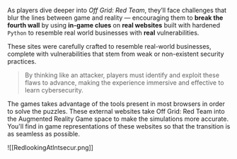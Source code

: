 As players dive deeper into _Off Grid: Red Team_, they’ll face challenges that blur the lines between game and reality — encouraging them to **break the fourth wall** by using **in-game clues** on **real websites** built with hardened `Python` to resemble real world businesses with **real** vulnerabilities.

These sites were carefully crafted to resemble real-world businesses, complete with vulnerabilities that stem from weak or non-existent security practices. 

>By thinking like an attacker, players must identify and exploit these flaws to advance, making the experience immersive and effective to learn cybersecurity.

The games takes advantage of the tools present in most browsers in order to solve the puzzles. These external websites take Off Grid: Red Team into the Augmented Reality Game space to make the simulations more accurate. You'll find in game representations of these websites so that the transition is as seamless as possible.

![[RedlookingAtIntsecur.png]]
